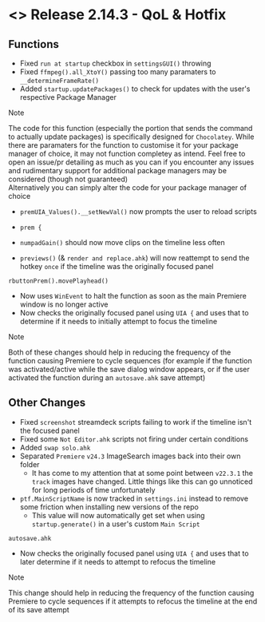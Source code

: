 # <> Release 2.14.3 - QoL & Hotfix

## Functions
- Fixed `run at startup` checkbox in `settingsGUI()` throwing
- Fixed `ffmpeg().all_XtoY()` passing too many paramaters to `__determineFrameRate()`
- Added `startup.updatePackages()` to check for updates with the user's respective Package Manager
> [!Note]
> The code for this function (especially the portion that sends the command to actually update packages) is specifically designed for `Chocolatey`. While there are paramaters for the function to customise it for your package manager of choice, it may not function completey as intend. Feel free to open an issue/pr detailing as much as you can if you encounter any issues and rudimentary support for additional package managers may be considered (though not guaranteed)  
> Alternatively you can simply alter the code for your package manager of choice
- `premUIA_Values().__setNewVal()` now prompts the user to reload scripts

- `prem {`
- `numpadGain()` should now move clips on the timeline less often
- `previews()` (& `render and replace.ahk`) will now reattempt to send the hotkey `once` if the timeline was the originally focused panel

`rbuttonPrem().movePlayhead()`
- Now uses `WinEvent` to halt the function as soon as the main Premiere window is no longer active
- Now checks the originally focused panel using `UIA {` and uses that to determine if it needs to initially attempt to focus the timeline
> [!Note]
> Both of these changes should help in reducing the frequency of the function causing Premiere to cycle sequences (for example if the function was activated/active while the save dialog window appears, or if the user activated the function during an `autosave.ahk` save attempt)

## Other Changes
- Fixed `screenshot` streamdeck scripts failing to work if the timeline isn't the focused panel
- Fixed some `Not Editor.ahk` scripts not firing under certain conditions
- Added `swap solo.ahk`
- Separated `Premiere` `v24.3` ImageSearch images back into their own folder
    - It has come to my attention that at some point between `v22.3.1` the `track` images have changed. Little things like this can go unnoticed for long periods of time unfortunately
- `ptf.MainScriptName` is now tracked in `settings.ini` instead to remove some friction when installing new versions of the repo
    - This value will now automatically get set when using `startup.generate()` in a user's custom `Main Script`

`autosave.ahk`
- Now checks the originally focused panel using `UIA {` and uses that to later determine if it needs to attempt to refocus the timeline
> [!Note]
> This change should help in reducing the frequency of the function causing Premiere to cycle sequences if it attempts to refocus the timeline at the end of its save attempt